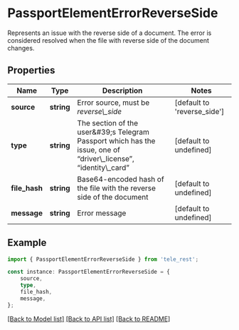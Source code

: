 # PassportElementErrorReverseSide

Represents an issue with the reverse side of a document. The error is considered resolved when the file with reverse side of the document changes.

## Properties

Name | Type | Description | Notes
------------ | ------------- | ------------- | -------------
**source** | **string** | Error source, must be *reverse\\_side* | [default to 'reverse_side']
**type** | **string** | The section of the user\&#39;s Telegram Passport which has the issue, one of “driver\\_license”, “identity\\_card” | [default to undefined]
**file_hash** | **string** | Base64-encoded hash of the file with the reverse side of the document | [default to undefined]
**message** | **string** | Error message | [default to undefined]

## Example

```typescript
import { PassportElementErrorReverseSide } from 'tele_rest';

const instance: PassportElementErrorReverseSide = {
    source,
    type,
    file_hash,
    message,
};
```

[[Back to Model list]](../README.md#documentation-for-models) [[Back to API list]](../README.md#documentation-for-api-endpoints) [[Back to README]](../README.md)
